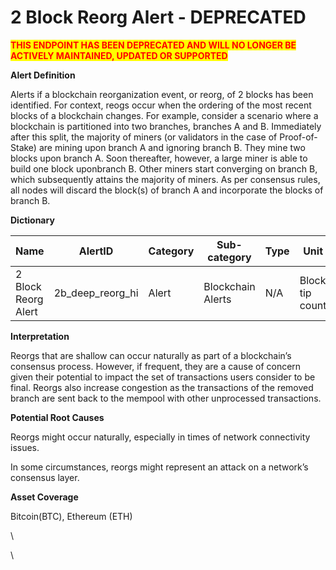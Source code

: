 # 2 Block Reorg Alert - DEPRECATED

<mark style="color:red;">**THIS ENDPOINT HAS BEEN DEPRECATED AND WILL NO LONGER BE ACTIVELY MAINTAINED, UPDATED OR SUPPORTED**</mark>

**Alert Definition**

Alerts if a blockchain reorganization event, or reorg, of 2 blocks has been identified. For context, reogs occur when the ordering of the most recent blocks of a blockchain changes. For example, consider a scenario where a blockchain is partitioned into two branches, branches A and B. Immediately after this split, the majority of miners (or validators in the case of Proof-of-Stake) are mining upon branch A and ignoring branch B. They mine two blocks upon branch A. Soon thereafter, however, a large miner is able to build one block uponbranch B. Other miners start converging on branch B, which subsequently attains the majority of miners. As per consensus rules, all nodes will discard the block(s) of branch A and incorporate the blocks of branch B.

**Dictionary**

| Name                | AlertID             | Category | Sub-category      | Type | Unit            | Interval |
| ------------------- | ------------------- | -------- | ----------------- | ---- | --------------- | -------- |
| 2 Block Reorg Alert | 2b\_deep\_reorg\_hi | Alert    | Blockchain Alerts | N/A  | Block tip count | Ad hoc   |

**Interpretation**

Reorgs that are shallow can occur naturally as part of a blockchain’s consensus process. However, if frequent, they are a cause of concern given their potential to impact the set of transactions users consider to be final. Reorgs also increase congestion as the transactions of the removed branch are sent back to the mempool with other unprocessed transactions.

**Potential Root Causes**

Reorgs might occur naturally, especially in times of network connectivity issues.

In some circumstances, reorgs might represent an attack on a network’s consensus layer.

**Asset Coverage**

Bitcoin(BTC), Ethereum (ETH)

\


\
